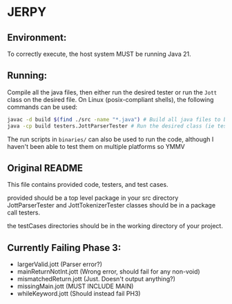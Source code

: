 # JERPY

## Environment:

To correctly execute, the host system MUST be running Java 21.

## Running:
Compile all the java files, then either run the desired tester or run the `Jott` class on the desired file.
On Linux (posix-compliant shells), the following commands can be used:

```bash
javac -d build $(find ./src -name "*.java") # Build all java files to build/
java -cp build testers.JottParserTester # Run the desired class (ie testers.JottParserTester)
```

The run scripts in `binaries/` can also be used to run the code, although I haven't been able to test them on multiple platforms so YMMV

## Original README

This file contains provided code, testers, and test cases.

provided should be a top level package in your src directory
JottParserTester and JottTokenizerTester classes should be in a package call testers.

the testCases directories should be in the working directory of your project. 

## Currently Failing Phase 3:
- largerValid.jott (Parser error?)
- mainReturnNotInt.jott (Wrong error, should fail for any non-void)
- mismatchedReturn.jott (Just. Doesn't output anything?)
- missingMain.jott (MUST INCLUDE MAIN)
- whileKeyword.jott (Should instead fail PH3)

